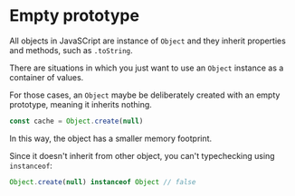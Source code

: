 # Empty prototype

All objects in JavaSCript are instance of `Object` and they inherit properties and methods, such as `.toString`.

There are situations in which you just want to use an `Object` instance as a container of values.

For those cases, an `Object` maybe be deliberately created with an empty prototype, meaning it inherits nothing.

```js
const cache = Object.create(null)
```

In this way, the object has a smaller memory footprint.

Since it doesn't inherit from other object, you can't typechecking using `instanceof`:

```js
Object.create(null) instanceof Object // false
```